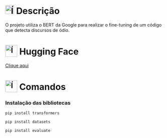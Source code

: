 # <img src="https://github.com/user-attachments/assets/caabfdf0-0f9e-44a3-8200-c6579fe87887" alt="Ícone de descrição" width="28"> Descrição
O projeto utiliza o BERT da Google para realizar o fine-tuning de um código que detecta discursos de ódio.

# <sub><img src="https://img.icons8.com/?size=100&id=sop9ROXku5bb&format=png&color=000000" alt="Ícone do Hugging Face" width="38"></sub> Hugging Face
[Clique aqui](https://huggingface.co/datasets/hate-speech-portuguese/hate_speech_portuguese)

# <sub><img src="https://img.icons8.com/?size=100&id=bZoXV352o6fX&format=png&color=000000" alt="Ícone do terminal" width="38"></sub> Comandos
### Instalação das bibliotecas
```
pip install transformers
```
```
pip install datasets
```
```
pip install evaluate
```
